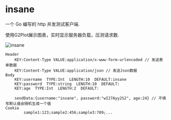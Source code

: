 # insane

一个 Go 编写的 http 并发测试客户端.

使用G2Plot展示图表，实时显示服务器负载，压测请求数.

![insane](https://i.imgur.com/gPGQuEc.png)

```
Header
    KEY:Content-Type VALUE:application/x-www-form-urlencoded // 发送表单数据
    KEY:Content-Type VALUE:application/json // 发送Json数据
Body
    KEY:username  TYPE:Int  LENGTH:10  DEFAULT:insane
    KEY:password  TYPE:string  LENGTH:10  DEFAULT:
    KEY:age  TYPE:Int  LENGTH:2  DEFAULT:

    sendData:{username:"insane", password:"wI27Ayy2S2", age:24} // 不填写默认值会随机生成一个值
Cookie
        sample1:123;sample2:456;sample3:789;...
```
